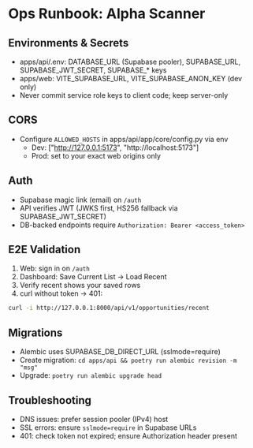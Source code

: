 # Ops Runbook: Alpha Scanner

## Environments & Secrets
- apps/api/.env: DATABASE_URL (Supabase pooler), SUPABASE_URL, SUPABASE_JWT_SECRET, SUPABASE_* keys
- apps/web: VITE_SUPABASE_URL, VITE_SUPABASE_ANON_KEY (dev only)
- Never commit service role keys to client code; keep server-only

## CORS
- Configure `ALLOWED_HOSTS` in apps/api/app/core/config.py via env
  - Dev: ["http://127.0.0.1:5173", "http://localhost:5173"]
  - Prod: set to your exact web origins only

## Auth
- Supabase magic link (email) on `/auth`
- API verifies JWT (JWKS first, HS256 fallback via SUPABASE_JWT_SECRET)
- DB-backed endpoints require `Authorization: Bearer <access_token>`

## E2E Validation
1) Web: sign in on `/auth`
2) Dashboard: Save Current List -> Load Recent
3) Verify recent shows your saved rows
4) curl without token -> 401:
```bash
curl -i http://127.0.0.1:8000/api/v1/opportunities/recent
```

## Migrations
- Alembic uses SUPABASE_DB_DIRECT_URL (sslmode=require)
- Create migration: `cd apps/api && poetry run alembic revision -m "msg"`
- Upgrade: `poetry run alembic upgrade head`

## Troubleshooting
- DNS issues: prefer session pooler (IPv4) host
- SSL errors: ensure `sslmode=require` in Supabase URLs
- 401: check token not expired; ensure Authorization header present
